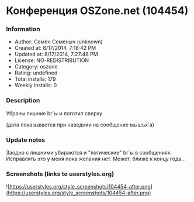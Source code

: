 # Конференция OSZone.net (104454)

### Information
- Author: Семён Семёныч (unknown)
- Created at: 8/17/2014, 7:18:42 PM
- Updated at: 8/17/2014, 7:27:48 PM
- License: NO-REDISTRIBUTION
- Category: oszone
- Rating: undefined
- Total installs: 179
- Weekly installs: 0


### Description
Убраны лишние br`ы и логотип сверху

(дата показывается при наведнии на сообщение мышъх`а)

### Update notes
Заодно с лишними убираются и "логические" br`ы в сообщениях. Исправлять это у меня пока желания нет. Может, ближе к концу года...

### Screenshots (links to userstyles.org)
![https://userstyles.org/style_screenshots/104454-after.png](https://userstyles.org/style_screenshots/104454-after.png)


